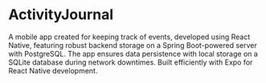 # ActivityJournal
A mobile app created for keeping track of events, developed using React Native, featuring robust backend storage on a Spring Boot-powered server with PostgreSQL. The app ensures data persistence with local storage on a SQLite database during network downtimes. Built efficiently with Expo for React Native development.
